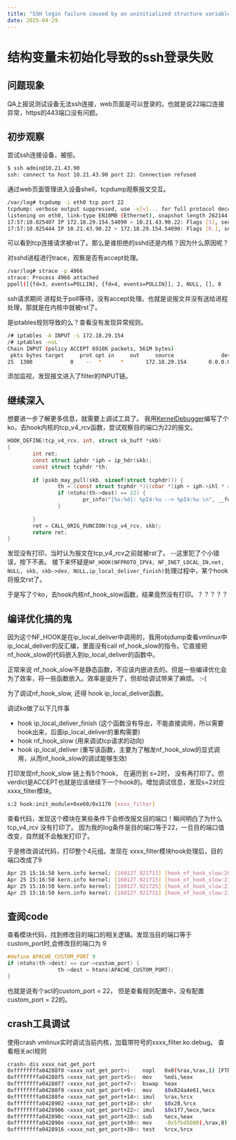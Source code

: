 ```yaml
---
title: "SSH login failure caused by an uninitialized structure variable."
date: 2025-04-29
---
```


# 结构变量未初始化导致的ssh登录失败

## 问题现象
QA上报说测试设备无法ssh连接，web页面是可以登录的。也就是说22端口连接异常，https的443端口没有问题。

## 初步观察
尝试ssh连接设备，被拒。

```bash
$ ssh admin@10.21.43.90 
ssh: connect to host 10.21.43.90 port 22: Connection refused
```

通过web页面管理进入设备shell，tcpdump观察报文交互。

```bash
/var/log# tcpdump -i eth0 tcp port 22
tcpdump: verbose output suppressed, use -v[v]... for full protocol decode
listening on eth0, link-type EN10MB (Ethernet), snapshot length 262144 bytes
17:57:10.025407 IP 172.18.29.154.54090 > 10.21.43.90.22: Flags [S], seq 4105399158, win 64240, options [mss 1398,sackOK,TS val 456890810 ecr 0,nop,wscale 11], length 0
17:57:10.025444 IP 10.21.43.90.22 > 172.18.29.154.54090: Flags [R.], seq 0, ack 4105399159, win 0, length 0
```

可以看到tcp连接请求被rst了。那么是谁拒绝的sshd还是内核？因为什么原因呢？

对sshd进程进行trace，观察是否有accept处理。

```bash
/var/log# strace -p 4966
strace: Process 4966 attached
ppoll([{fd=3, events=POLLIN}, {fd=4, events=POLLIN}], 2, NULL, [], 8
```

ssh请求期间 进程处于poll等待，没有accept处理。也就是说报文并没有送给进程处理，那就是在内核中就被rst了。

是iptables规则导致的么？查看没有发现异常规则。

```bash
/# iptables -A INPUT -s 172.18.29.154
/# iptables -nvL
Chain INPUT (policy ACCEPT 6918K packets, 561M bytes)
 pkts bytes target     prot opt in     out     source               destination    
25  1300            0    --  *      *       172.18.29.154       0.0.0.0/0
```

添加监视，发现报文进入了filter的INPUT链。

## 继续深入

想要进一步了解更多信息，就需要上调试工具了。
我用[KernelDebugger](https://github.com/xqjcool/KernelDebugger)编写了个ko，去hook内核的tcp_v4_rcv函数，尝试观察目的端口为22的报文。

```c
HOOK_DEFINE(tcp_v4_rcv, int, struct sk_buff *skb)
{
        int ret;
        const struct iphdr *iph = ip_hdr(skb);
        const struct tcphdr *th;
 
        if (pskb_may_pull(skb, sizeof(struct tcphdr))) {
                th = (const struct tcphdr *)((char *)iph + iph->ihl * 4);
                if (ntohs(th->dest) == 22) {
                        pr_info("[%s:%d]: %pI4:%u --> %pI4:%u \n", __func__, __LINE__, &iph->saddr, ntohs(th->source), &iph->daddr, ntohs(th->dest));
                }
 
        }
        ret = CALL_ORIG_FUNCION(tcp_v4_rcv, skb);
        return ret;
}
```

发现没有打印，当时认为报文在tcp_v4_rcv之前就被rst了。 --这里犯了个小错误，按下不表。
接下来怀疑是`NF_HOOK(NFPROTO_IPV4, NF_INET_LOCAL_IN,net, NULL, skb, skb->dev, NULL,ip_local_deliver_finish)`处理过程中，某个hook将报文rst了。

于是写了个ko，去hook内核nf_hook_slow函数，结果竟然没有打印。？？？？？

## 编译优化搞的鬼
因为这个NF_HOOK是在ip_local_deliver中调用的，我用objdump查看vmlinux中ip_local_deliver的反汇编，里面没有call nf_hook_slow的指令。它直接把nf_hook_slow的代码嵌入到ip_local_deliver的函数中。

正常来说 nf_hook_slow不是静态函数，不应该内嵌进去的。但是一些编译优化会为了效率，将一些函数嵌入。效率是提升了，但却给调试带来了麻烦。 :-(

为了调试nf_hook_slow, 还得 hook ip_local_deliver函数。

调试ko做了以下几件事

- hook ip_local_deliver_finish (这个函数没有导出，不能直接调用，所以需要hook出来，后面ip_local_deliver的重构需要)
- hook nf_hook_slow (用来调试tcp请求的动向)
- hook ip_local_deliver (重写该函数，主要为了触发nf_hook_slow的显式调用，从而nf_hook_slow的调试能够生效)

打印发现nf_hook_slow 链上有5个hook， 在遍历到 s=2时， 没有再打印了。但verdict是ACCEPT也就是应该继续下一个hook的。增加调试信息，发现s=2对应 xxxx_filter模块。

```bash
s:2 hook:init_module+0xe60/0x1170 [xxxx_filter]
```

查看代码，发现这个模块在某些条件下会修改报文目的端口！瞬间明白了为什么 tcp_v4_rcv 没有打印了。 因为我的log条件是目的端口等于22，一旦目的端口值改变，自然就不会触发打印了。

于是修改调试代码，打印整个4元组。发现在 xxxx_filter模块hook处理后，目的端口改成了9

```bash
Apr 25 15:16:50 kern.info kernel: [160127.921711] [hook_nf_hook_slow:202]: 172.18.29.154:56684 --> 10.21.43.90:22 hook:1 pf:2 num:6
Apr 25 15:16:50 kern.info kernel: [160127.921715] [hook_nf_hook_slow:213]: 172.18.29.154:56684 --> 10.21.43.90:22 s:0 hook:parse_packet+0x210/0x360 [xxxx_filter]
Apr 25 15:16:50 kern.info kernel: [160127.921725] [hook_nf_hook_slow:213]: 172.18.29.154:56684 --> 10.21.43.90:22 s:1 hook:ipt_register_table+0x470/0x470
Apr 25 15:16:50 kern.info kernel: [160127.921731] [hook_nf_hook_slow:213]: 172.18.29.154:56684 --> 10.21.43.90:9 s:2 hook:init_module+0xe60/0x1170 [xxxx_filter]
```

## 查阅code

查看模块代码，找到修改目的端口的相关逻辑。发现当目的端口等于 custom_port时,会修改目的端口为 9

```c
#define APACHE_CUSTOM_PORT 9
if (ntohs(th->dest) == cur->custom_port) {
				th->dest = htons(APACHE_CUSTOM_PORT);
}
```

也就是说有个acl的custom_port = 22， 但是查看规则配置中，没有配置custom_port = 22的。

## crash工具调试

使用crash vmlinux实时调试当前内核，加载带符号的xxxx_filter.ko.debug。
查看相关acl规则

```bash
crash> dis xxxx_nat_get_port     
0xffffffffa04288f0 <xxxx_nat_get_port>:    nopl   0x0(%rax,%rax,1) [FTRACE NOP]
0xffffffffa04288f5 <xxxx_nat_get_port+5>:  mov    %edi,%eax
0xffffffffa04288f7 <xxxx_nat_get_port+7>:  bswap  %eax
0xffffffffa04288f9 <xxxx_nat_get_port+9>:  mov    $0x824a4e61,%ecx
0xffffffffa04288fe <xxxx_nat_get_port+14>: imul   %rax,%rcx
0xffffffffa0428902 <xxxx_nat_get_port+18>: shr    $0x28,%rcx
0xffffffffa0428906 <xxxx_nat_get_port+22>: imul   $0x1f7,%ecx,%ecx
0xffffffffa042890c <xxxx_nat_get_port+28>: sub    %ecx,%eax
0xffffffffa042890e <xxxx_nat_get_port+30>: mov    -0x5fbd5000(,%rax,8),%rcx //hlist_head
0xffffffffa0428916 <xxxx_nat_get_port+38>: test   %rcx,%rcx

```
